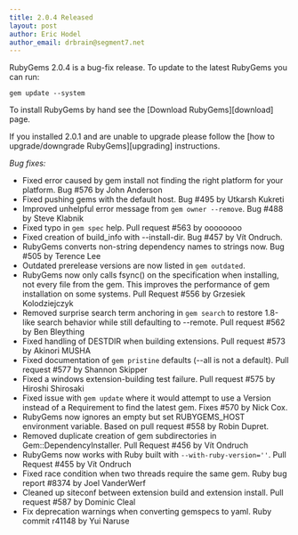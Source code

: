 ```yaml
---
title: 2.0.4 Released
layout: post
author: Eric Hodel
author_email: drbrain@segment7.net
---
```


RubyGems 2.0.4 is a bug-fix release.  To update to the latest RubyGems you can
run:

    gem update --system

To install RubyGems by hand see the [Download RubyGems][download] page.

If you installed 2.0.1 and are unable to upgrade please follow the [how to
upgrade/downgrade RubyGems][upgrading] instructions.

_Bug fixes:_

* Fixed error caused by gem install not finding the right platform for your platform. Bug #576 by John Anderson
* Fixed pushing gems with the default host.  Bug #495 by Utkarsh Kukreti
* Improved unhelpful error message from `gem owner --remove`.  Bug #488 by Steve Klabnik
* Fixed typo in `gem spec` help.  Pull request #563 by oooooooo
* Fixed creation of build_info with --install-dir.  Bug #457 by Vít Ondruch.
* RubyGems converts non-string dependency names to strings now.  Bug #505 by Terence Lee
* Outdated prerelease versions are now listed in `gem outdated`.
* RubyGems now only calls fsync() on the specification when installing, not every file from the gem.  This improves the performance of gem installation on some systems.  Pull Request #556 by Grzesiek Kolodziejczyk
* Removed surprise search term anchoring in `gem search` to restore 1.8-like search behavior while still defaulting to --remote.  Pull request #562 by Ben Bleything
* Fixed handling of DESTDIR when building extensions.  Pull request #573 by Akinori MUSHA
* Fixed documentation of `gem pristine` defaults (--all is not a default).  Pull request #577 by Shannon Skipper
* Fixed a windows extension-building test failure.  Pull request #575 by Hiroshi Shirosaki
* Fixed issue with `gem update` where it would attempt to use a Version instead of a Requirement to find the latest gem.  Fixes #570 by Nick Cox.
* RubyGems now ignores an empty but set RUBYGEMS_HOST environment variable.  Based on pull request #558 by Robin Dupret.
* Removed duplicate creation of gem subdirectories in Gem::DependencyInstaller.  Pull Request #456 by Vít Ondruch
* RubyGems now works with Ruby built with `--with-ruby-version=''`.  Pull Request #455 by Vít Ondruch
* Fixed race condition when two threads require the same gem.  Ruby bug report #8374 by Joel VanderWerf
* Cleaned up siteconf between extension build and extension install.  Pull request #587 by Dominic Cleal
* Fix deprecation warnings when converting gemspecs to yaml.  Ruby commit r41148 by Yui Naruse
